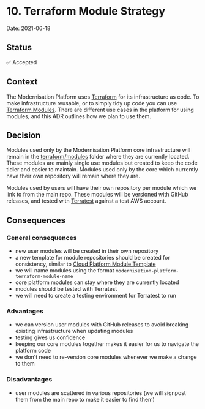 # 10. Terraform Module Strategy

Date: 2021-06-18

## Status

✅ Accepted

## Context

The Modernisation Platform uses [Terraform](https://www.terraform.io/) for its infrastructure as code. To make infrastructure reusable, or to simply tidy up code you can use [Terraform Modules](https://www.terraform.io/docs/language/modules/). There are different use cases in the platform for using modules, and this ADR outlines how we plan to use them.

## Decision

Modules used only by the Modernisation Platform core infrastructure will remain in the [terraform/modules](https://github.com/ministryofjustice/modernisation-platform/tree/main/terraform/modules) folder where they are currently located. These modules are mainly single use modules but created to keep the code tidier and easier to maintain. Modules used only by the core which currently have their own repository will remain where they are.

Modules used by users will have their own repository per module which we link to from the main repo. These modules will be versioned with GitHub releases, and tested with [Terratest](https://terratest.gruntwork.io/) against a test AWS account.

## Consequences

### General consequences

* new user modules will be created in their own repository
* a new template for module repositories should be created for consistency, similar to [Cloud Platform Module Template](https://github.com/ministryofjustice/cloud-platform-terraform-template)
* we will name modules using the format `modernisation-platform-terraform-module-name`
* core platform modules can stay where they are currently located
* modules should be tested with Terratest
* we will need to create a testing environment for Terratest to run

### Advantages

* we can version user modules with GitHub releases to avoid breaking existing infrastructure when updating modules
* testing gives us confidence
* keeping our core modules together makes it easier for us to navigate the platform code
* we don't need to re-version core modules whenever we make a change to them

### Disadvantages

* user modules are scattered in various repositories (we will signpost them from the main repo to make it easier to find them)
